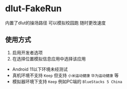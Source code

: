 # dlut-FakeRun

内置了dlut的操场路径 可以模拟校园跑 随时更改速度

## 使用方式

1. 启用开发者选项
2. 在选择位置模拟信息应用中选择该应用

- Android 11以下环境未经测试
- 真机环境不支持 `Keep` 但支持 `小米运动健康` `华为运动健康` 等
- 模拟器环境下支持 `Keep` 例如PC端的 `BlueStacks 5 China`


